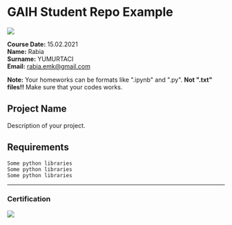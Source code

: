 # GAIH Student Repo Example
![](img/logo.png)

**Course Date:** 15.02.2021  
**Name:** Rabia  
**Surname:** YUMURTACI  
**Email:** rabia.emk@gmail.com  

**Note:** Your homeworks can be formats like ".ipynb" and ".py". **Not ".txt" files!!** Make sure that your codes works.  

## Project Name
Description of your project.

## Requirements
```
Some python libraries
Some python libraries
Some python libraries
```
---

### Certification
![](img/certificate_ex.png)

